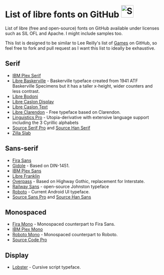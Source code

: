 # List of libre fonts on GitHub <img src="http://i.imgur.com/Cj4rMrS.gif" height="40" alt="Swimming Octocat" title="Fonts on GitHub">

List of libre (free and open-source) fonts on GitHub available under licenses such as SIL OFL and Apache. I might include samples too.

This list is designed to be similar to Lee Reilly's list of [Games](https://github.com/leereilly/games) on GitHub, so feel free to fork and pull request as I want this list to ideally be exhaustive.

## Serif

* [IBM Plex Serif](https://github.com/IBM/type)
* [Libre Baskerville](https://github.com/impallari/Libre-Baskerville) - Baskerville typeface created from 1941 ATF Baskerville Specimens but it has a taller x-height, wider counters and less contrast.
* [Libre Bodoni](https://github.com/impallari/Libre-Bodoni)
* [Libre Caslon Display](https://github.com/impallari/Libre-Caslon-Display)
* [Libre Caslon Text](https://github.com/impallari/Libre-Caslon-Text)
* [Libre Clarendon](https://github.com/impallari/Libre-Clarendon) - Free typeface based on Clarendon.
* [Linguistics Pro](https://github.com/StefanPeev/Linguistics-Pro) - Utopia-derivative with extensive language support including the 3 Cyrillic alphabets
* [Source Serif Pro](https://github.com/adobe-fonts/source-serif-pro) and [Source Han Serif](https://github.com/adobe-fonts/source-han-serif)
* [Zilla Slab](https://github.com/mozilla/zilla-slab)

## Sans-serif

* [Fira Sans](https://github.com/mozilla/Fira)
* [Gidole](https://github.com/larsenwork/Gidole) - Based on DIN-1451.
* [IBM Plex Sans](https://github.com/IBM/type)
* [Libre Franklin](https://github.com/impallari/Libre-Franklin)
* [Overpass](https://github.com/RedHatBrand/Overpass) - Based on Highway Gothic, replacement for Interstate.
* [Railway Sans](https://github.com/GregFleming/Railway-Sans) - open-source Johnston typeface
* [Roboto](https://github.com/google/roboto) - Current Android UI typeface.
* [Source Sans Pro](https://github.com/adobe-fonts/source-sans-pro) and [Source Han Sans](https://github.com/adobe-fonts/source-han-sans)

## Monospaced

* [Fira Mono](https://github.com/mozilla/Fira) - Monospaced counterpart to Fira Sans.
* [IBM Plex Mono](https://github.com/IBM/type)
* [Roboto Mono](https://github.com/google/fonts/tree/master/apache/robotomono) - Monospaced counterpart to Roboto.
* [Source Code Pro](https://github.com/adobe-fonts/source-sans-pro)

## Display

* [Lobster](https://github.com/impallari/The-Lobster-Font) - Cursive script typeface.
